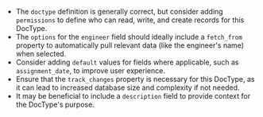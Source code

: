- The `doctype` definition is generally correct, but consider adding `permissions` to define who can read, write, and create records for this DocType.
- The `options` for the `engineer` field should ideally include a `fetch_from` property to automatically pull relevant data (like the engineer's name) when selected.
- Consider adding `default` values for fields where applicable, such as `assignment_date`, to improve user experience.
- Ensure that the `track_changes` property is necessary for this DocType, as it can lead to increased database size and complexity if not needed.
- It may be beneficial to include a `description` field to provide context for the DocType's purpose.